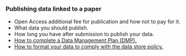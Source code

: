 ### Publishing data linked to a paper
 * Open Access additional fee for publication and how not to pay for it.
 * What data you should publish.
 * How long you have after submission to publish your data.
 * [How to complete a Data Management Plan (DMP).](DMP.md)
 * [How to format your data to comply with the data store policy.](Data_formatting.md)
